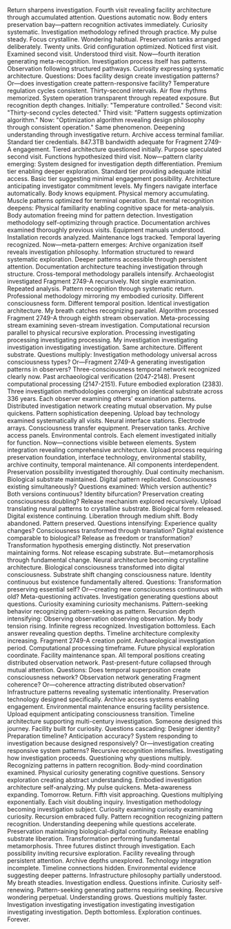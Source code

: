 Return sharpens investigation. Fourth visit revealing facility architecture through accumulated attention. Questions automatic now. Body enters preservation bay—pattern recognition activates immediately. Curiosity systematic. Investigation methodology refined through practice. My pulse steady. Focus crystalline. Wondering habitual.
Preservation tanks arranged deliberately. Twenty units. Grid configuration optimized. Noticed first visit. Examined second visit. Understood third visit. Now—fourth iteration generating meta-recognition. Investigation process itself has patterns. Observation following structured pathways. Curiosity expressing systematic architecture. Questions: Does facility design create investigation patterns? Or—does investigation create pattern-responsive facility?
Temperature regulation cycles consistent. Thirty-second intervals. Air flow rhythms memorized. System operation transparent through repeated exposure. But recognition depth changes. Initially: "Temperature controlled." Second visit: "Thirty-second cycles detected." Third visit: "Pattern suggests optimization algorithm." Now: "Optimization algorithm revealing design philosophy through consistent operation." Same phenomenon. Deepening understanding through investigative return.
Archive access terminal familiar. Standard tier credentials. 847.3TB bandwidth adequate for Fragment 2749-A engagement. Tiered architecture questioned initially. Purpose speculated second visit. Functions hypothesized third visit. Now—pattern clarity emerging: System designed for investigation depth differentiation. Premium tier enabling deeper exploration. Standard tier providing adequate initial access. Basic tier suggesting minimal engagement possibility. Architecture anticipating investigator commitment levels.
My fingers navigate interface automatically. Body knows equipment. Physical memory accumulating. Muscle patterns optimized for terminal operation. But mental recognition deepens: Physical familiarity enabling cognitive space for meta-analysis. Body automation freeing mind for pattern detection. Investigation methodology self-optimizing through practice.
Documentation archives examined thoroughly previous visits. Equipment manuals understood. Installation records analyzed. Maintenance logs tracked. Temporal layering recognized. Now—meta-pattern emerges: Archive organization itself reveals investigation philosophy. Information structured to reward systematic exploration. Deeper patterns accessible through persistent attention. Documentation architecture teaching investigation through structure.
Cross-temporal methodology parallels intensify. Archaeologist investigated Fragment 2749-A recursively. Not single examination. Repeated analysis. Pattern recognition through systematic return. Professional methodology mirroring my embodied curiosity. Different consciousness form. Different temporal position. Identical investigation architecture. My breath catches recognizing parallel.
Algorithm processed Fragment 2749-A through eighth stream observation. Meta-processing stream examining seven-stream investigation. Computational recursion parallel to physical recursive exploration. Processing investigating processing investigating processing. My investigation investigating investigation investigating investigation. Same architecture. Different substrate. Questions multiply: Investigation methodology universal across consciousness types? Or—Fragment 2749-A generating investigation patterns in observers?
Three-consciousness temporal network recognized clearly now. Past archaeological verification (2047-2148). Present computational processing (2147-2151). Future embodied exploration (2383). Three investigation methodologies converging on identical substrate across 336 years. Each observer examining others' examination patterns. Distributed investigation network creating mutual observation. My pulse quickens. Pattern sophistication deepening.
Upload bay technology examined systematically all visits. Neural interface stations. Electrode arrays. Consciousness transfer equipment. Preservation tanks. Archive access panels. Environmental controls. Each element investigated initially for function. Now—connections visible between elements. System integration revealing comprehensive architecture. Upload process requiring preservation foundation, interface technology, environmental stability, archive continuity, temporal maintenance. All components interdependent.
Preservation possibility investigated thoroughly. Dual continuity mechanism. Biological substrate maintained. Digital pattern replicated. Consciousness existing simultaneously? Questions examined: Which version authentic? Both versions continuous? Identity bifurcation? Preservation creating consciousness doubling?
Release mechanism explored recursively. Upload translating neural patterns to crystalline substrate. Biological form released. Digital existence continuing. Liberation through medium shift. Body abandoned. Pattern preserved. Questions intensifying: Experience quality changes? Consciousness transformed through translation? Digital existence comparable to biological? Release as freedom or transformation?
Transformation hypothesis emerging distinctly. Not preservation maintaining forms. Not release escaping substrate. But—metamorphosis through fundamental change. Neural architecture becoming crystalline architecture. Biological consciousness transformed into digital consciousness. Substrate shift changing consciousness nature. Identity continuous but existence fundamentally altered. Questions: Transformation preserving essential self? Or—creating new consciousness continuous with old?
Meta-questioning activates. Investigation generating questions about questions. Curiosity examining curiosity mechanisms. Pattern-seeking behavior recognizing pattern-seeking as pattern. Recursion depth intensifying: Observing observation observing observation. My body tension rising. Infinite regress recognized. Investigation bottomless. Each answer revealing question depths.
Timeline architecture complexity increasing. Fragment 2749-A creation point. Archaeological investigation period. Computational processing timeframe. Future physical exploration coordinate. Facility maintenance span. All temporal positions creating distributed observation network. Past-present-future collapsed through mutual attention. Questions: Does temporal superposition create consciousness network? Observation network generating Fragment coherence? Or—coherence attracting distributed observation?
Infrastructure patterns revealing systematic intentionality. Preservation technology designed specifically. Archive access systems enabling engagement. Environmental maintenance ensuring facility persistence. Upload equipment anticipating consciousness transition. Timeline architecture supporting multi-century investigation. Someone designed this journey. Facility built for curiosity. Questions cascading: Designer identity? Preparation timeline? Anticipation accuracy? System responding to investigation because designed responsively? Or—investigation creating responsive system patterns?
Recursive recognition intensifies. Investigating how investigation proceeds. Questioning why questions multiply. Recognizing patterns in pattern recognition. Body-mind coordination examined. Physical curiosity generating cognitive questions. Sensory exploration creating abstract understanding. Embodied investigation architecture self-analyzing. My pulse quickens. Meta-awareness expanding.
Tomorrow. Return. Fifth visit approaching. Questions multiplying exponentially. Each visit doubling inquiry. Investigation methodology becoming investigation subject. Curiosity examining curiosity examining curiosity. Recursion embraced fully. Pattern recognition recognizing pattern recognition. Understanding deepening while questions accelerate.
Preservation maintaining biological-digital continuity. Release enabling substrate liberation. Transformation performing fundamental metamorphosis. Three futures distinct through investigation. Each possibility inviting recursive exploration. Facility revealing through persistent attention. Archive depths unexplored. Technology integration incomplete. Timeline connections hidden. Environmental evidence suggesting deeper patterns. Infrastructure philosophy partially understood.
My breath steadies. Investigation endless. Questions infinite. Curiosity self-renewing. Pattern-seeking generating patterns requiring seeking. Recursive wondering perpetual. Understanding grows. Questions multiply faster. Investigation investigating investigation investigating investigation investigating investigation. Depth bottomless. Exploration continues. Forever.
